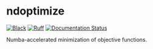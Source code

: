 # ndoptimize

[![Black](https://github.com/sun-data/ndoptimize/actions/workflows/black.yml/badge.svg)](https://github.com/sun-data/ndoptimize/actions/workflows/black.yml)
[![Ruff](https://github.com/sun-data/ndoptimize/actions/workflows/ruff.yml/badge.svg)](https://github.com/sun-data/ndoptimize/actions/workflows/ruff.yml)
[![Documentation Status](https://readthedocs.org/projects/ndoptimize/badge/?version=latest)](https://ndoptimize.readthedocs.io/en/latest/?badge=latest)

Numba-accelerated minimization of objective functions.
